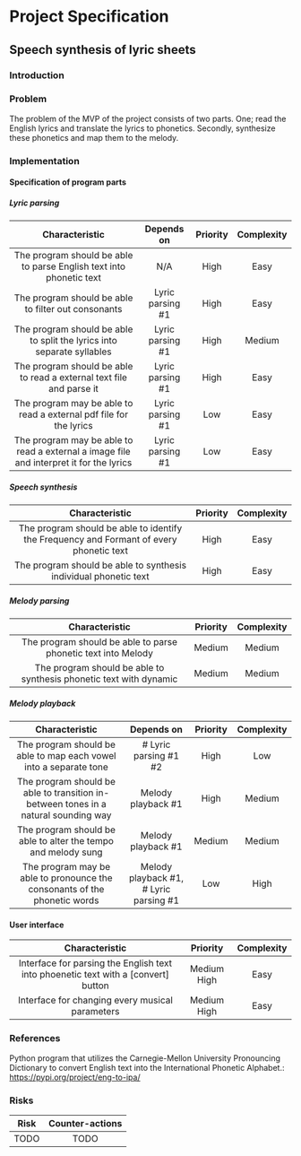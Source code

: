 # Project Specification

## Speech synthesis of lyric sheets

### Introduction

### Problem

The problem of the MVP of the project consists of two parts. One; read the English lyrics and translate the lyrics to phonetics. Secondly, synthesize these phonetics and map them to the melody.

### Implementation

#### Specification of program parts

##### Lyric parsing

| Characteristic | Depends on | Priority      | Complexity |
|:--------------:|:----------:|:-------------:|:----------:|
| The program should be able to parse English text into phonetic text | N/A | High | Easy |
| The program should be able to filter out consonants | Lyric parsing #1 | High | Easy |
| The program should be able to split the lyrics into separate syllables | Lyric parsing #1 | High | Medium |
| The program should be able to read a external text file and parse it | Lyric parsing #1 | High | Easy |
| The program may be able to read a external pdf file for the lyrics | Lyric parsing #1 | Low | Easy |
| The program may be able to read a external a image file and interpret it for the lyrics | Lyric parsing #1 | Low | Easy |

##### Speech synthesis

| Characteristic | Priority      | Complexity |
|:--------------:|:-------------:|:----------:|
| The program should be able to identify the Frequency and Formant of every phonetic text | High | Easy |
| The program should be able to synthesis individual phonetic text| High | Easy |

##### Melody parsing

| Characteristic | Priority      | Complexity |
|:--------------:|:-------------:|:----------:|
| The program should be able to parse phonetic text into Melody | Medium | Medium |
| The program should be able to synthesis phonetic text with dynamic | Medium | Medium |


##### Melody playback

| Characteristic | Depends on | Priority      | Complexity |
|:--------------:|:----------:|:-------------:|:----------:|
| The program should be able to map each vowel into a separate tone | # Lyric parsing #1 #2 | High | Low |
| The program should be able to transition in-between tones in a natural sounding way | Melody playback #1 | High | Medium |
| The program should be able to alter the tempo and melody sung | Melody playback #1 | Medium | Medium |
| The program may be able to pronounce the consonants of the phonetic words | Melody playback #1, # Lyric parsing #1 | Low | High |

#### User interface

| Characteristic | Priority      | Complexity |
|:--------------:|:-------------:|:----------:|
| Interface for parsing the English text into phoenetic text with a [convert] button | Medium High | Easy |
| Interface for changing every musical parameters | Medium High | Easy |



### References
Python program that utilizes the Carnegie-Mellon University Pronouncing Dictionary to convert English text into the International Phonetic Alphabet.: https://pypi.org/project/eng-to-ipa/

### Risks

| Risk | Counter-actions |
|:--------------:|:-------------:|
| TODO | TODO |
